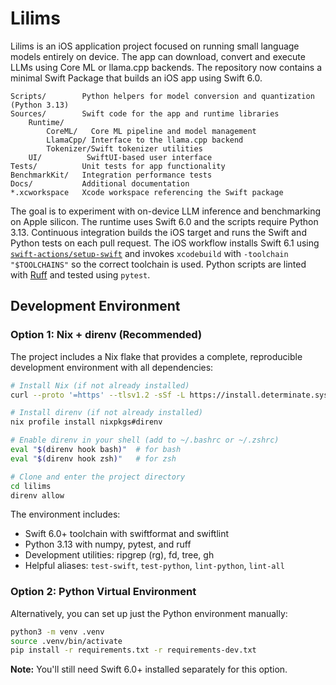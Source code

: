 # Lilims

Lilims is an iOS application project focused on running small language models entirely on device. The app can download, convert and execute LLMs using Core ML or llama.cpp backends. The repository now contains a minimal Swift Package that builds an iOS app using Swift 6.0.

```
Scripts/        Python helpers for model conversion and quantization (Python 3.13)
Sources/        Swift code for the app and runtime libraries
    Runtime/
        CoreML/   Core ML pipeline and model management
        LlamaCpp/ Interface to the llama.cpp backend
        Tokenizer/Swift tokenizer utilities
    UI/          SwiftUI-based user interface
Tests/          Unit tests for app functionality
BenchmarkKit/   Integration performance tests
Docs/           Additional documentation
*.xcworkspace   Xcode workspace referencing the Swift package
```

The goal is to experiment with on-device LLM inference and benchmarking on Apple silicon. The runtime uses Swift 6.0 and the scripts require Python 3.13. Continuous integration builds the iOS target and runs the Swift and Python tests on each pull request. The iOS workflow installs Swift 6.1 using [`swift-actions/setup-swift`](https://github.com/swift-actions/setup-swift) and invokes `xcodebuild` with `-toolchain "$TOOLCHAINS"` so the correct toolchain is used.
Python scripts are linted with [Ruff](https://docs.astral.sh/ruff/) and tested using `pytest`.


## Development Environment

### Option 1: Nix + direnv (Recommended)

The project includes a Nix flake that provides a complete, reproducible development environment with all dependencies:

```bash
# Install Nix (if not already installed)
curl --proto '=https' --tlsv1.2 -sSf -L https://install.determinate.systems/nix | sh -s -- install

# Install direnv (if not already installed)
nix profile install nixpkgs#direnv

# Enable direnv in your shell (add to ~/.bashrc or ~/.zshrc)
eval "$(direnv hook bash)"  # for bash
eval "$(direnv hook zsh)"   # for zsh

# Clone and enter the project directory
cd lilims
direnv allow
```

The environment includes:
- Swift 6.0+ toolchain with swiftformat and swiftlint
- Python 3.13 with numpy, pytest, and ruff
- Development utilities: ripgrep (rg), fd, tree, gh
- Helpful aliases: `test-swift`, `test-python`, `lint-python`, `lint-all`

### Option 2: Python Virtual Environment

Alternatively, you can set up just the Python environment manually:

```bash
python3 -m venv .venv
source .venv/bin/activate
pip install -r requirements.txt -r requirements-dev.txt
```

**Note:** You'll still need Swift 6.0+ installed separately for this option.
